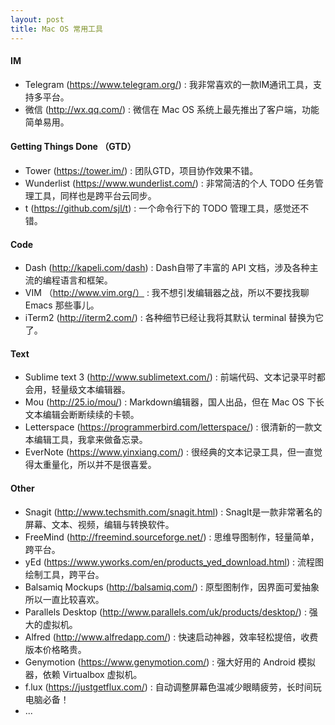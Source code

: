 ```yaml
---
layout: post
title: Mac OS 常用工具
---
```


#### IM

 * Telegram (https://www.telegram.org/) : 我非常喜欢的一款IM通讯工具，支持多平台。
 * 微信 (http://wx.qq.com/) : 微信在 Mac OS 系统上最先推出了客户端，功能简单易用。
 

#### Getting Things Done （GTD）

 * Tower (https://tower.im/) : 团队GTD，项目协作效果不错。
 * Wunderlist (https://www.wunderlist.com/) : 非常简洁的个人 TODO 任务管理工具，同样也是跨平台云同步。
 * t (https://github.com/sjl/t) : 一个命令行下的 TODO 管理工具，感觉还不错。
 
#### Code
 
 * Dash (http://kapeli.com/dash) : Dash自带了丰富的 API 文档，涉及各种主流的编程语言和框架。
 * VIM （http://www.vim.org/） : 我不想引发编辑器之战，所以不要找我聊 Emacs 那些事儿。
 * iTerm2 (http://iterm2.com/) : 各种细节已经让我将其默认 terminal 替换为它了。

#### Text

 * Sublime text 3 (http://www.sublimetext.com/) : 前端代码、文本记录平时都会用，轻量级文本编辑器。
 * Mou (http://25.io/mou/) : Markdown编辑器，国人出品，但在 Mac OS 下长文本编辑会断断续续的卡顿。
 * Letterspace (https://programmerbird.com/letterspace/) : 很清新的一款文本编辑工具，我拿来做备忘录。
 * EverNote (https://www.yinxiang.com/) : 很经典的文本记录工具，但一直觉得太重量化，所以并不是很喜爱。
 

#### Other
 
 * Snagit (http://www.techsmith.com/snagit.html) : SnagIt是一款非常著名的屏幕、文本、视频，编辑与转换软件。
 * FreeMind (http://freemind.sourceforge.net/) : 思维导图制作，轻量简单，跨平台。
 * yEd (https://www.yworks.com/en/products_yed_download.html) : 流程图绘制工具，跨平台。
 * Balsamiq Mockups (http://balsamiq.com/) : 原型图制作，因界面可爱抽象所以一直比较喜欢。
 * Parallels Desktop (http://www.parallels.com/uk/products/desktop/) : 强大的虚拟机。
 * Alfred (http://www.alfredapp.com/) : 快速启动神器，效率轻松提倍，收费版本价格略贵。
 * Genymotion (https://www.genymotion.com/) : 强大好用的 Android 模拟器，依赖 Virtualbox 虚拟机。
 * f.lux (https://justgetflux.com/) : 自动调整屏幕色温减少眼睛疲劳，长时间玩电脑必备！
 * ...
